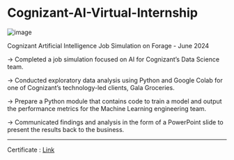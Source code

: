 # Cognizant-AI-Virtual-Internship

![image](https://github.com/vansh-py04/British-Airways-Data-Science-Job-Simulation-/assets/128248352/5e301c18-29fc-4f48-9d1c-fb9767206102)

Cognizant Artificial Intelligence Job Simulation on Forage - June 2024

-> Completed a job simulation focused on AI for Cognizant’s Data Science team.

-> Conducted exploratory data analysis using Python and Google Colab for one of Cognizant’s technology-led clients, Gala Groceries.

-> Prepare a Python module that contains code to train a model and output the performance metrics for the Machine Learning engineering team.

-> Communicated findings and analysis in the form of a PowerPoint slide to present the results back to the business.

---
Certificate : [Link](https://forage-uploads-prod.s3.amazonaws.com/completion-certificates/Cognizant/5N2ygyhzMWjKQmgCK_Cognizant_QxKzXzWxhzdZTfESN_1718964757922_completion_certificate.pdf)
